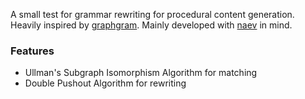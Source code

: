 A small test for grammar rewriting for procedural content generation.
Heavily inspired by [graphgram](https://github.com/ihh/graphgram).
Mainly developed with [naev](https://naev.org) in mind.

### Features
* Ullman's Subgraph Isomorphism Algorithm for matching
* Double Pushout Algorithm for rewriting
